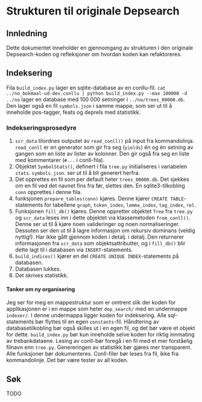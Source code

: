 # Strukturen til originale Depsearch

## Innledning
Dette dokumentet inneholder en gjennomgang av strukturen i den originale Depsearch-koden og refleksjoner om hvordan koden kan refaktoreres.

## Indeksering
Fila `build_index.py` lager en sqlite-database av en conllu-fil.
`cat ../no_bokmaal-ud-dev.conllu | python build_index.py --max 100000 -d ../no` lager en database 
med 100 000 setninger i `../no/trees_00000.db`. Den lager også en fil `symbols.json` i samme mappe,
som ser ut til å inneholde pos-tagger, feats og deprels med statistikk.

### Indekseringsprosedyre
1. `scr_data` tilordnes outputet av `read_conll()` på input fra kommandolinja. `read_conll` er en generator
som gir fra seg (`yields`) én og én setning av gangen som en liste av lister av kolonner. Den gir også fra seg
en liste med kommentarer (`#...` i conll-fila).
2. Objektet `SymbolStats()`, definert i fila `tree.py` initialiseres i variabelen `stats`. `symbols.json`.
ser ut til å bli generert herfra.
3. Det opprettes en fil som per default heter `trees_00000.db`. Det sjekkes om en fil ved det navnet fins fra
før, slettes den. En sqlite3-tilkobling `conn` opprettes i denne fila.
4. funksjonen `prepare_tables(conn)` kjøres. Denne kjører `CREATE TABLE`-statements for tabellene `graph`, `token_index`,
`lemma_index`, `tag_index`, `rel`.
5. Funksjonen `fill_db()` kjøres. Denne oppretter objektet `Tree` fra `tree.py` og `scr_data` leses inn i dette objektet via
klassemetoden `from_conll()`. Denne ser ut til å kjøre noen valideringer og noen normaliseringer.  Dessuten ser den ut til å 
lagre informasjon om rekursiv dominans (veldig nyttig!). Har ikke gått gjennom koden i detalj.
i detalj. Den returnerer informasjonen fra `scr_data` som objektsattributter, og i `fill_db()` blir dette lagt til i databasen
via `INSERT`-statements.
6. `build_indices()` kjører en del `CREATE UNIQUE INDEX`-statements på databasen.
7. Databasen lukkes.
8. Det skrives statistikk.

#### Tanker om ny organisering
Jeg ser for meg en mappestruktur som er omtrent slik der koden for applikasjonen er i en mappe som heter `dep_search/` med en undermappe
`indexer/`. I denne undermappa ligger koden for indeksering. Alle sql-statements bør flyttes til en egen `constants`-fil. Håndtering av
databasetilkobling bør også skilles ut i en egen fil, og det bør være et objekt for dette. `build_index.py` bør kun inneholde selve koden
for riktig innmating av trebankdataene. Lesing av conll-bør foregå i en fil med et mer forståelig filnavn enn `tree.py`. Genereringen
av statistikk bør gjøres mer transparent. Alle funksjoner bør dokumenteres. Conll-filer bør leses fra fil, ikke fra kommandolinje. Det
bør være tester av all koden.

## Søk
TODO